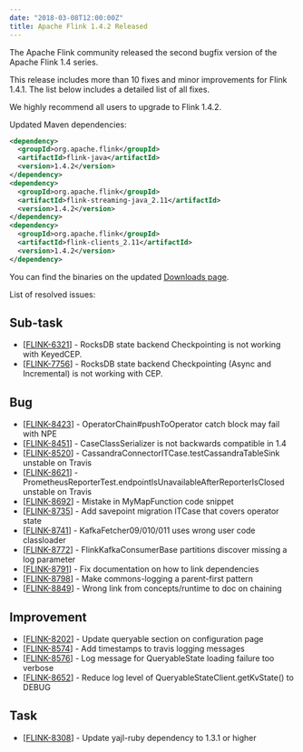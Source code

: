 ```yaml
---
date: "2018-03-08T12:00:00Z"
title: Apache Flink 1.4.2 Released
---
```


The Apache Flink community released the second bugfix version of the Apache Flink 1.4 series.

This release includes more than 10 fixes and minor improvements for Flink 1.4.1. The list below includes a detailed list of all fixes.

We highly recommend all users to upgrade to Flink 1.4.2.

Updated Maven dependencies:

```xml
<dependency>
  <groupId>org.apache.flink</groupId>
  <artifactId>flink-java</artifactId>
  <version>1.4.2</version>
</dependency>
<dependency>
  <groupId>org.apache.flink</groupId>
  <artifactId>flink-streaming-java_2.11</artifactId>
  <version>1.4.2</version>
</dependency>
<dependency>
  <groupId>org.apache.flink</groupId>
  <artifactId>flink-clients_2.11</artifactId>
  <version>1.4.2</version>
</dependency>
```

You can find the binaries on the updated [Downloads page](http://flink.apache.org/downloads.html).

List of resolved issues:

<h2>        Sub-task
</h2>
<ul>
<li>[<a href='https://issues.apache.org/jira/browse/FLINK-6321'>FLINK-6321</a>] -         RocksDB state backend Checkpointing is not working with KeyedCEP.
</li>
<li>[<a href='https://issues.apache.org/jira/browse/FLINK-7756'>FLINK-7756</a>] -         RocksDB state backend Checkpointing (Async and Incremental)  is not working with CEP.
</li>
</ul>
        
<h2>        Bug
</h2>
<ul>
<li>[<a href='https://issues.apache.org/jira/browse/FLINK-8423'>FLINK-8423</a>] -         OperatorChain#pushToOperator catch block may fail with NPE
</li>
<li>[<a href='https://issues.apache.org/jira/browse/FLINK-8451'>FLINK-8451</a>] -         CaseClassSerializer is not backwards compatible in 1.4
</li>
<li>[<a href='https://issues.apache.org/jira/browse/FLINK-8520'>FLINK-8520</a>] -         CassandraConnectorITCase.testCassandraTableSink unstable on Travis
</li>
<li>[<a href='https://issues.apache.org/jira/browse/FLINK-8621'>FLINK-8621</a>] -         PrometheusReporterTest.endpointIsUnavailableAfterReporterIsClosed unstable on Travis
</li>
<li>[<a href='https://issues.apache.org/jira/browse/FLINK-8692'>FLINK-8692</a>] -         Mistake in MyMapFunction code snippet
</li>
<li>[<a href='https://issues.apache.org/jira/browse/FLINK-8735'>FLINK-8735</a>] -         Add savepoint migration ITCase that covers operator state
</li>
<li>[<a href='https://issues.apache.org/jira/browse/FLINK-8741'>FLINK-8741</a>] -         KafkaFetcher09/010/011 uses wrong user code classloader
</li>
<li>[<a href='https://issues.apache.org/jira/browse/FLINK-8772'>FLINK-8772</a>] -         FlinkKafkaConsumerBase partitions discover missing a log parameter
</li>
<li>[<a href='https://issues.apache.org/jira/browse/FLINK-8791'>FLINK-8791</a>] -         Fix documentation on how to link dependencies
</li>
<li>[<a href='https://issues.apache.org/jira/browse/FLINK-8798'>FLINK-8798</a>] -         Make commons-logging a parent-first pattern
</li>
<li>[<a href='https://issues.apache.org/jira/browse/FLINK-8849'>FLINK-8849</a>] -         Wrong link from concepts/runtime to doc on chaining
</li>
</ul>
                
<h2>        Improvement
</h2>
<ul>
<li>[<a href='https://issues.apache.org/jira/browse/FLINK-8202'>FLINK-8202</a>] -         Update queryable section on configuration page
</li>
<li>[<a href='https://issues.apache.org/jira/browse/FLINK-8574'>FLINK-8574</a>] -         Add timestamps to travis logging messages
</li>
<li>[<a href='https://issues.apache.org/jira/browse/FLINK-8576'>FLINK-8576</a>] -         Log message for QueryableState loading failure too verbose
</li>
<li>[<a href='https://issues.apache.org/jira/browse/FLINK-8652'>FLINK-8652</a>] -         Reduce log level of QueryableStateClient.getKvState() to DEBUG
</li>
</ul>
            
<h2>        Task
</h2>
<ul>
<li>[<a href='https://issues.apache.org/jira/browse/FLINK-8308'>FLINK-8308</a>] -         Update yajl-ruby dependency to 1.3.1 or higher
</li>
</ul>
